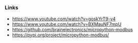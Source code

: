 

# 

### Links

* https://www.youtube.com/watch?v=goskYrT9-v4
* https://www.youtube.com/watch?v=BXMauNF7mpU
* https://github.com/brainelectronics/micropython-modbus
* https://pypi.org/project/micropython-modbus/


